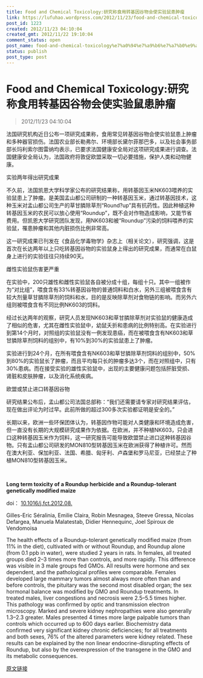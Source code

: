 ```yaml
---
title: Food and Chemical Toxicology:研究称食用转基因谷物会使实验鼠患肿瘤
link: https://lufuhao.wordpress.com/2012/11/23/food-and-chemical-toxicology%e7%a0%94%e7%a9%b6%e7%a7%b0%e9%a3%9f%e7%94%a8%e8%bd%ac%e5%9f%ba%e5%9b%a0%e8%b0%b7%e7%89%a9%e4%bc%9a%e4%bd%bf%e5%ae%9e%e9%aa%8c%e9%bc%a0%e6%82%a3%e8%82%bf%e7%98%a4/
post_id: 1223
created: 2012/11/23 04:10:04
created_gmt: 2012/11/22 19:10:04
comment_status: open
post_name: food-and-chemical-toxicology%e7%a0%94%e7%a9%b6%e7%a7%b0%e9%a3%9f%e7%94%a8%e8%bd%ac%e5%9f%ba%e5%9b%a0%e8%b0%b7%e7%89%a9%e4%bc%9a%e4%bd%bf%e5%ae%9e%e9%aa%8c%e9%bc%a0%e6%82%a3%e8%82%bf%e7%98%a4
status: publish
post_type: post
---
```


# Food and Chemical Toxicology:研究称食用转基因谷物会使实验鼠患肿瘤

> 2012/11/23 04:10:04

法国研究机构近日公布一项研究成果称，食用常见转基因谷物会使实验鼠患上肿瘤和多种器官损伤。法国农业部长勒弗尔、环境部长黛尔菲那巴多，以及社会事务部部长玛利索尔图雷纳均表示，已要求法国健康安全局对这项研究成果进行调查。法国健康安全局认为，法国政府将敦促欧盟采取一切必要措施，保护人类和动物健康。 

实验两年得出研究成果 

不久前，法国凯恩大学科学家公布的研究结果称，用转基因玉米NK603喂养的实验鼠患上了肿瘤。是美国孟山都公司研制的一种转基因玉米，通过转基因技术，这种玉米对孟山都公司生产的草甘膦除草剂“Round?up”具有抗药性。因此种植这种转基因玉米的农民可以放心使用“Roundup”，既不会对作物造成影响，又能节省费用。但凯恩大学研究团队发现，用NK603和被“Roundup”污染的饲料喂养的实验鼠，罹患肿瘤和其他内脏损伤比例非常高。 

这一研究成果已刊发在《食品化学毒物学》杂志上（相关论文），研究强调，这是首次在长达两年以上只吃转基因谷物的实验鼠身上得出的研究成果，而通常在白鼠身上进行的实验往往只持续90天。 

雌性实验鼠伤害更严重 

在实验中，200只雄性和雌性实验鼠各自被分成十组，每组十只。其中一组被作为“对比组”，喂食含有33%转基因谷物的普通饲料和白水，另外三组被喂食含有较大剂量草甘膦除草剂的饲料和水，目的是反映除草剂对食物链的影响。而另外六组则被喂食含有不同比例NK603的饲料。 

经过长达两年的观察，研究人员发现NK603和草甘膦除草剂对实验鼠的健康造成了相似的危害，尤其在雌性实验鼠中，幼鼠夭折和患病的比例特别高。在实验进行到第14个月时，对照组的实验鼠没有一例发现患癌，而在被喂食含有NK603和草甘膦除草剂饲料的组别中，有10%到30%的实验鼠患上了肿瘤。 

实验进行到24个月，在所有喂食含有NK603和草甘膦除草剂饲料的组别中，50%到80%的实验鼠长了肿瘤，而且平均每只长的肿瘤多达3个，而在对照组中，只有30%患病。而在接受实验的雄性实验鼠中，出现的主要健康问题包括肝脏受损、肾脏和皮肤肿瘤，以及消化系统疾病。 

欧盟或禁止进口转基因谷物 

研究结果公布后，孟山都公司法国总部称：“我们还需要请专家对研究结果评估，现在做出评论为时过早。此前所做的超过300多次实验都证明是安全的。” 

长期以来，欧洲一些环保团体认为，转基因作物可能对人类健康和环境造成危害，但一直没有长期的大规模研究成果作为依据。在欧洲，并不种植NK603，只会进口这种转基因玉米作为饲料，这一研究报告可能导致欧盟禁止进口这种转基因谷物。只有孟山都公司研发的MON810型转基因玉米在欧洲获得了种植许可。然而在澳大利亚、保加利亚、法国、希腊、匈牙利、卢森堡和罗马尼亚，已经禁止了种植MON810型转基因玉米。

 

**Long term toxicity of a Roundup herbicide and a Roundup-tolerant genetically modified maize**

doi： [10.1016/j.fct.2012.08.](http://www.sciencedirect.com/science/article/pii/S0278691512005637)

Gilles-Eric Séralinia, Emilie Claira, Robin Mesnagea, Steeve Gressa, Nicolas Defargea, Manuela Malatestab, Didier Hennequinc, Joel Spiroux de Vendomoisa 

The health effects of a Roundup-tolerant genetically modified maize (from 11% in the diet), cultivated with or without Roundup, and Roundup alone (from 0.1 ppb in water), were studied 2 years in rats. In females, all treated groups died 2–3 times more than controls, and more rapidly. This difference was visible in 3 male groups fed GMOs. All results were hormone and sex dependent, and the pathological profiles were comparable. Females developed large mammary tumors almost always more often than and before controls, the pituitary was the second most disabled organ; the sex hormonal balance was modified by GMO and Roundup treatments. In treated males, liver congestions and necrosis were 2.5–5.5 times higher. This pathology was confirmed by optic and transmission electron microscopy. Marked and severe kidney nephropathies were also generally 1.3–2.3 greater. Males presented 4 times more large palpable tumors than controls which occurred up to 600 days earlier. Biochemistry data confirmed very significant kidney chronic deficiencies; for all treatments and both sexes, 76% of the altered parameters were kidney related. These results can be explained by the non linear endocrine-disrupting effects of Roundup, but also by the overexpression of the transgene in the GMO and its metabolic consequences. 


[原文链接](http://www.bioon.com/biology/Class18/530137.shtml)
